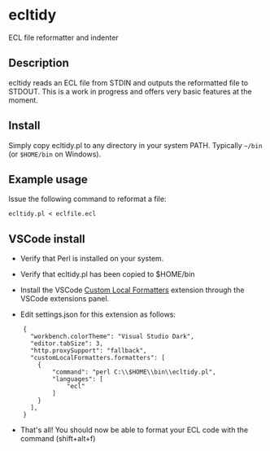 # ecltidy
ECL file reformatter and indenter

## Description
ecltidy reads an ECL file from STDIN and outputs the reformatted file to STDOUT.
This is a work in progress and offers very basic features at the moment.  

## Install
Simply copy ecltidy.pl to any directory in your system PATH.  Typically `~/bin` (or `$HOME/bin` on Windows).

## Example usage
Issue the following command to reformat a file:

    ecltidy.pl < eclfile.ecl

## VSCode install 
* Verify that Perl is installed on your system. 

* Verify that ecltidy.pl has been copied to $HOME/bin

* Install the VSCode [Custom Local Formatters](https://marketplace.visualstudio.com/items?itemName=jkillian.custom-local-formatters) extension through the VSCode extensions panel.

* Edit settings.json for this extension as follows:

~~~~
    {
      "workbench.colorTheme": "Visual Studio Dark",
      "editor.tabSize": 3,
      "http.proxySupport": "fallback",
      "customLocalFormatters.formatters": [
        {
            "command": "perl C:\\$HOME\\bin\\ecltidy.pl",
            "languages": [
                "ecl"
            ]
        }
      ],
    }
~~~~

* That's all!  You should now be able to format your ECL code with the command (shift+alt+f)
